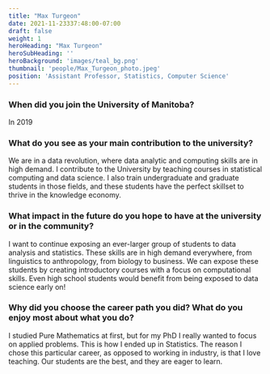 ```yaml
---
title: "Max Turgeon"
date: 2021-11-23337:48:00-07:00
draft: false
weight: 1
heroHeading: "Max Turgeon"
heroSubHeading: ''
heroBackground: 'images/teal_bg.png'
thumbnail: 'people/Max_Turgeon_photo.jpeg'
position: 'Assistant Professor, Statistics, Computer Science'
---
```


### When did you join the University of Manitoba?

In 2019

### What do you see as your main contribution to the university?

We are in a data revolution, where data analytic and computing skills are in high demand. I contribute to the University by teaching courses in statistical computing and data science. I also train undergraduate and graduate students in those fields, and these students have the perfect skillset to thrive in the knowledge economy.

### What impact in the future do you hope to have at the university or in the community?

I want to continue exposing an ever-larger group of students to data analysis and statistics. These skills are in high demand everywhere, from linguistics to anthropology, from biology to business. We can expose these students by creating introductory courses with a focus on computational skills. Even high school students would benefit from being exposed to data science early on!

### Why did you choose the career path you did? What do you enjoy most about what you do?

I studied Pure Mathematics at first, but for my PhD I really wanted to focus on applied problems. This is how I ended up in Statistics. The reason I chose this particular career, as opposed to working in industry, is that I love teaching. Our students are the best, and they are eager to learn.

